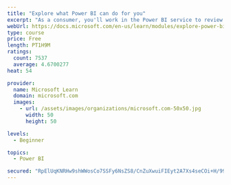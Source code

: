```yaml
---
title: "Explore what Power BI can do for you"
excerpt: "As a consumer, you'll work in the Power BI service to review and interact with content that has been shared with you. This module provides the foundational information that you need to work effectively in the Power BI service."
webUrl: https://docs.microsoft.com/en-us/learn/modules/explore-power-bi-service/
type: course
price: Free
length: PT1H9M
ratings:
  count: 7537
  average: 4.6700277
heat: 54

provider:
  name: Microsoft Learn
  domain: microsoft.com
  images:
    - url: /assets/images/organizations/microsoft.com-50x50.jpg
      width: 50
      height: 50

levels:
  - Beginner

topics:
  - Power BI

secured: "RpElUqKNRHw9shWWosCo7SSFy6NsZS8/CnZuXwuiFIEyt2A7Xs4seCOi+H/99lTOwSngGgy5sbqnS/oqgg64Wva6SD5lfEANGM9k8BDM+iZLzXn4vqucwK2A7yinG/KoAeiMYjiHcsOUOc5kP7WyKnkhchjFRZysscYzVod+uYM8Oriyp4Mza/CarGminLWYvfU0Aa5oIMenGna8GoUX2Dpw71zXTantzoCHMCsnRzRX0evugWR7X60/gajHm4SX99Ap8ySuyueZ3n8yyqVH+CvlFp6Gm1M+f+Ka8PdndGSULx9PQe3uf6E2W/gBo6f3VUyslAbUqHy1C79nG8OUsiOuozDlhVdA4nAo/HdpjmfT8ufVINCBp5Zlqp3fAsGU6UJmfF+brKB04aimR1USxqLWlzzTtWRmz09rT0i733w=;c7AT7LMsRVeFL9qSADqoTQ=="
---
```


